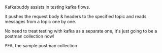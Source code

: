 Kafkabuddy assists in testing kafka flows.

It pushes the request body & headers to the specified topic and reads messages from a topic one by one.

No need to treat testing with kafka as a separate one, it's just going to be a postman collection now!

PFA, the sample postman collection
